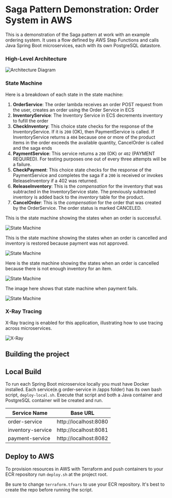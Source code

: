 # Saga Pattern Demonstration: Order System in AWS

This is a demonstration of the Saga pattern at work with an example ordering system.  It uses a flow defined by AWS Step Functions and calls Java Spring Boot microservices, each with its own PostgreSQL datastore. 


### High-Level Architecture ###

![Architecture Diagram](images/ordersystem.png)




### State Machine ###

Here is a breakdown of each state in the state machine:

1) **OrderService**: The order lambda receives an order POST request from the user, creates an order using the Order Service in ECS 
2) **InventoryService**: The Inventory Service in ECS decrements inventory to fufill the order 
3) **CheckInventory**: This choice state checks for the response of the InventoryService. If it is `200` (OK), then PaymentService is called.  If InventoryService returns a `404` because one or more of the product items in the order exceeds the available quantity, CancelOrder is called and the saga ends 
4) **PaymentService**: This service returns a `200` (OK) or `402` (PAYMENT REQUIRED). For testing purposes one out of every three attempts will be a failure.  
5) **CheckPayment**: This choice state checks for the response of the PaymentService and completes the saga if a `200` is received or invokes ReleaseInventory if a 402 was returned. 
6) **ReleaseInventory**: This is the _compensation_ for the inventory that was subtracted in the InventoryService state.  The previously subtracted inventory is added back to the _inventory_ table for the product.
7) **CancelOrder**: This is the _compensation_ for the order that was created by the OrderService.  The order status is marked CANCELED. 

This is the state machine showing the states when an order is successful.

![State Machine](images/step-functions-successful-payment.png)

This is the state machine showing the states when an order is cancelled and inventory is restored because payment was not approved.

![State Machine](images/step-functions-definitionstepfunctions_graph.png)


Here is the state machine showing the states when an order is cancelled because there is not enough inventory for an item.

![State Machine](images/step-functions-insufficient-inventory.png)

The image here shows that state machine when payment fails.

![State Machine](images/step-functions-failed-payment.png)




### X-Ray Tracing ###

X-Ray tracing is enabled for this application, illustrating how to use tracing across microservices.

![X-Ray](images/x-ray-trace-map.jpg)


## Building the project ## 

## Local Build ## 

To run each Spring Boot microservice locally you must have Docker installed.  Each service(e.g order-service in /apps folder) has its own bash script, `deploy-local.sh`.  Execute that script and both a Java container and PostgreSQL container will be created and run.


| Service Name | Base URL | 
|----------|----------|
| order-service | http://localhost:8080 |
| inventory-service | http://localhost:8081 |
| payment-service | http://localhost:8082 |



## Deploy to AWS ##

To provision resources in AWS with Terraform and push containers to your ECR repository run `deploy.sh` at the project root.  

Be sure to change `terraform.tfvars` to use your ECR repository. It's best to create the repo before running the script. 

